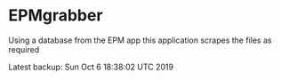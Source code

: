 # EPMgrabber
Using a database from the EPM app this application scrapes the files as required


Latest backup: Sun Oct 6 18:38:02 UTC 2019

